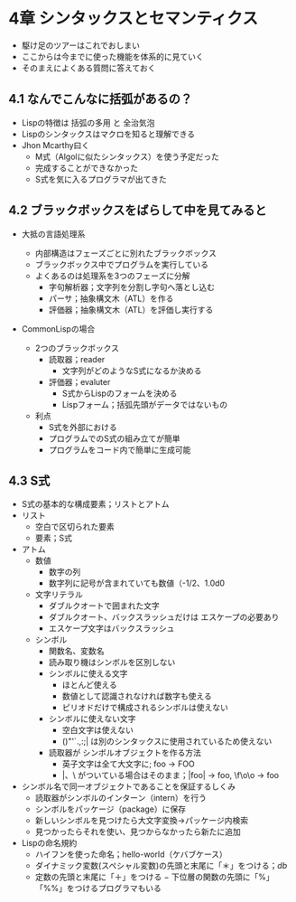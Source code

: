 # 4章 シンタックスとセマンティクス

- 駆け足のツアーはこれでおしまい
- ここからは今までに使った機能を体系的に見ていく
- そのまえによくある質問に答えておく

## 4.1 なんでこんなに括弧があるの？

- Lispの特徴は 括弧の多用 と 全治気泡
- Lispのシンタックスはマクロを知ると理解できる
- Jhon Mcarthy曰く
  - M式（Algolに似たシンタックス）を使う予定だった
  - 完成することができなかった
  - S式を気に入るプログラマが出てきた

## 4.2 ブラックボックスをばらして中を見てみると

- 大抵の言語処理系
  - 内部構造はフェーズごとに別れたブラックボックス
  - ブラックボックス中でプログラムを実行している
  - よくあるのは処理系を3つのフェーズに分解
    - 字句解析器；文字列を分割し字句へ落とし込む
    - パーサ；抽象構文木（ATL）を作る
    - 評価器；抽象構文木（ATL）を評価し実行する

- CommonLispの場合
  - 2つのブラックボックス
    - 読取器；reader
      - 文字列がどのようなS式になるか決める
    - 評価器；evaluter
      - S式からLispのフォームを決める
      - Lispフォーム；括弧先頭がデータではないもの
  - 利点
    - S式を外部における
    - プログラムでのS式の組み立てが簡単
    - プログラムをコード内で簡単に生成可能

## 4.3 S式

- S式の基本的な構成要素；リストとアトム
- リスト
  - 空白で区切られた要素
  - 要素；S式
- アトム
  - 数値
    - 数字の列
    - 数字列に記号が含まれていても数値（-1/2、1.0d0
  - 文字リテラル
    - ダブルクオートで囲まれた文字
    - ダブルクオート、バックスラッシュだけは エスケープの必要あり
    - エスケープ文字はバックスラッシュ
  - シンボル
    - 関数名、変数名
    - 読み取り機はシンボルを区別しない
    - シンボルに使える文字
      - ほとんど使える
      - 数値として認識されなければ数字も使える
      - ピリオドだけで構成されるシンボルは使えない
    - シンボルに使えない文字
      - 空白文字は使えない
      - ()"'`.,:;\| は別のシンタックスに使用されているため使えない
    - 読取器が シンボルオブジェクトを作る方法
      - 英子文字は全て大文字に; foo -> FOO
      - |、\ がついている場合はそのまま；|foo| -> foo, \f\o\o -> foo
- シンボル名で同一オブジェクトであることを保証するしくみ
  - 読取器がシンボルのインターン（intern）を行う
  - シンボルをパッケージ（package）に保存
  - 新しいシンボルを見つけたら大文字変換→パッケージ内検索
  - 見つかったらそれを使い、見つからなかったら新たに追加 
- Lispの命名規約
  - ハイフンを使った命名；hello-world（ケバブケース）
  - ダイナミック変数(スペシャル変数)の先頭と末尾に「＊」をつける；*db*
  - 定数の先頭と末尾に「＋」をつける
  − 下位層の関数の先頭に「%」「%%」をつけるプログラマもいる


  
